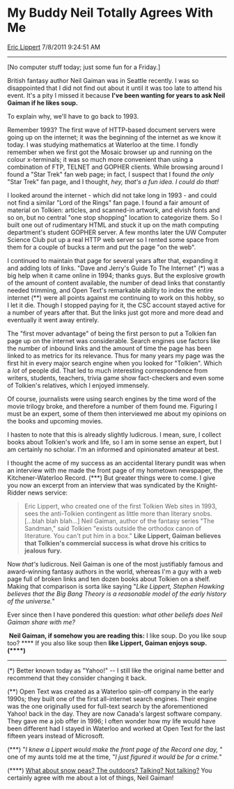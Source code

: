 # My Buddy Neil Totally Agrees With Me

[Eric Lippert](https://social.msdn.microsoft.com/profile/Eric%20Lippert) 7/8/2011 9:24:51 AM

-----

\[No computer stuff today; just some fun for a Friday.\]

British fantasy author Neil Gaiman was in Seattle recently. I was so disappointed that I did not find out about it until it was too late to attend his event. It's a pity I missed it because **I've been wanting for years to ask Neil Gaiman if he likes soup.**

To explain why, we'll have to go back to 1993.

Remember 1993? The first wave of HTTP-based document servers were going up on the internet; it was the beginning of the internet as we know it today. I was studying mathematics at Waterloo at the time. I fondly remember when we first got the Mosaic browser up and running on the colour x-terminals; it was so much more convenient than using a combination of FTP, TELNET and GOPHER clients. While browsing around I found a "Star Trek" fan web page; in fact, I suspect that I found *the only* "Star Trek" fan page, and I thought, *hey, that's a fun idea. I could do that\!*

I looked around the internet - which did not take long in 1993 - and could not find a similar "Lord of the Rings" fan page. I found a fair amount of material on Tolkien: articles, and scanned-in artwork, and elvish fonts and so on, but no central "one stop shopping" location to categorize them. So I built one out of rudimentary HTML and stuck it up on the math computing department's student GOPHER server. A few months later the UW Computer Science Club put up a real HTTP web server so I rented some space from them for a couple of bucks a term and put the page "on the web".

I continued to maintain that page for several years after that, expanding it and adding lots of links. "Dave and Jerry's Guide To The Internet" (\*) was a big help when it came online in 1994; thanks guys. But the explosive growth of the amount of content available, the number of dead links that constantly needed trimming, and Open Text's remarkable ability to index the entire internet (\*\*) were all points against me continuing to work on this hobby, so I let it die. Though I stopped paying for it, the CSC account stayed active for a number of years after that. But the links just got more and more dead and eventually it went away entirely.

The "first mover advantage" of being the first person to put a Tolkien fan page up on the internet was considerable. Search engines use factors like the number of inbound links and the amount of time the page has been linked to as metrics for its relevance. Thus for many years my page was the first hit in every major search engine when you looked for "Tolkien". Which a *lot* of people did. That led to much interesting correspondence from writers, students, teachers, trivia game show fact-checkers and even some of Tolkien's relatives, which I enjoyed immensely.

Of course, journalists were using search engines by the time word of the movie trilogy broke, and therefore a number of them found me. Figuring I must be an expert, some of them then interviewed me about my opinions on the books and upcoming movies.

I hasten to note that this is already slightly ludicrous. I mean, sure, I collect books about Tolkien's work and life, so I am in some sense an expert, but I am certainly no scholar. I'm an informed and opinionated amateur at best.

I thought the acme of my success as an accidental literary pundit was when an interview with me made the front page of my hometown newspaper, the Kitchener-Waterloo Record. (\*\*\*) But greater things were to come. I give you now an excerpt from an interview that was syndicated by the Knight-Ridder news service:

> Eric Lippert, who created one of the first Tolkien Web sites in 1993, sees the anti-Tolkien contingent as little more than literary snobs. \[...blah blah blah...\] Neil Gaiman, author of the fantasy series "The Sandman," said Tolkien "exists outside the orthodox canon of literature. You can't put him in a box." **Like Lippert, Gaiman believes that Tolkien's commercial success is what drove his critics to jealous fury.**

Now *that's* ludicrous. Neil Gaiman is one of the most justifiably famous and award-winning fantasy authors in the world, whereas I'm a guy with a web page full of broken links and ten dozen books about Tolkien on a shelf. Making that comparison is sorta like saying "*Like Lippert, Stephen Hawking believes that the Big Bang Theory is a reasonable model of the early history of the universe.*"

Ever since then I have pondered this question: *what other beliefs does Neil Gaiman share with me?*

 **Neil Gaiman, if somehow you are reading this:** I like soup. Do you like soup too? **** If you also like soup then **like Lippert, Gaiman enjoys soup.  (\*\*\*\*)**

-----

(\*) Better known today as "Yahoo\!" -- I still like the original name better and recommend that they consider changing it back.

(\*\*) Open Text was created as a Waterloo spin-off company in the early 1990s; they built one of the first all-internet search engines. Their engine was the one originally used for full-text search by the aforementioned Yahoo\! back in the day. They are now Canada's largest software company. They gave me a job offer in 1996; I often wonder how my life would have been different had I stayed in Waterloo and worked at Open Text for the last fifteen years instead of Microsoft.

(\*\*\*) "*I knew a Lippert would make the front page of the Record one day,* " one of my aunts told me at the time, "*I just figured it would be for a crime.*"

(\*\*\*\*) [What about snow peas? The outdoors? Talking? Not talking?](https://www.youtube.com/watch?v=O8PnRM-m7Dg) You certainly agree with me about a lot of things, Neil Gaiman\!

